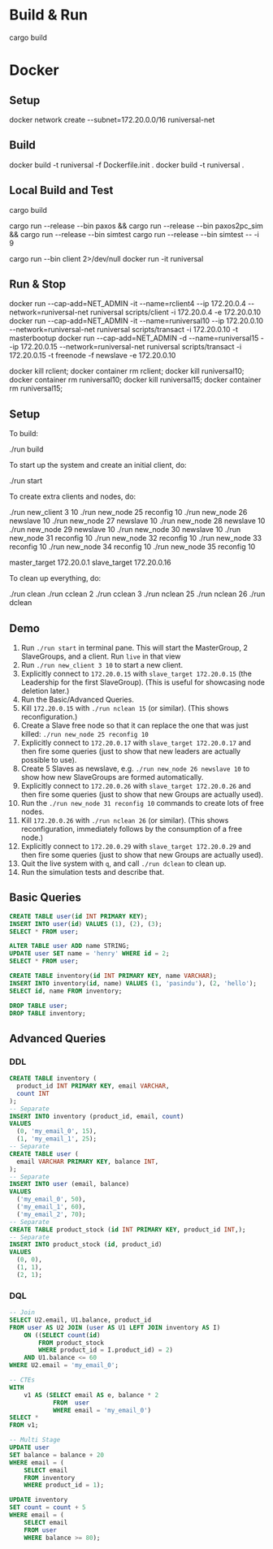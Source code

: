 # Build & Run

cargo build

# Docker

## Setup
docker network create --subnet=172.20.0.0/16 runiversal-net

## Build
docker build -t runiversal -f Dockerfile.init .
docker build -t runiversal .

## Local Build and Test
cargo build

cargo run --release --bin paxos &&
cargo run --release --bin paxos2pc_sim &&
cargo run --release --bin simtest
cargo run --release --bin simtest -- -i 9

cargo run --bin client 2>/dev/null
docker run -it runiversal

## Run & Stop
docker run --cap-add=NET_ADMIN -it --name=rclient4 --ip 172.20.0.4 --network=runiversal-net runiversal scripts/client -i 172.20.0.4 -e 172.20.0.10
docker run --cap-add=NET_ADMIN -it --name=runiversal10 --ip 172.20.0.10 --network=runiversal-net runiversal scripts/transact -i 172.20.0.10 -t masterbootup
docker run --cap-add=NET_ADMIN -d --name=runiversal15 --ip 172.20.0.15 --network=runiversal-net runiversal scripts/transact -i 172.20.0.15 -t freenode -f newslave -e 172.20.0.10

docker kill rclient; docker container rm rclient;
docker kill runiversal10; docker container rm runiversal10;
docker kill runiversal15; docker container rm runiversal15;

## Setup
To build:

./run build

To start up the system and create an initial client, do:

./run start

To create extra clients and nodes, do:

./run new_client 3 10
./run new_node 25 reconfig 10
./run new_node 26 newslave 10
./run new_node 27 newslave 10
./run new_node 28 newslave 10
./run new_node 29 newslave 10
./run new_node 30 newslave 10
./run new_node 31 reconfig 10
./run new_node 32 reconfig 10
./run new_node 33 reconfig 10
./run new_node 34 reconfig 10
./run new_node 35 reconfig 10

master_target 172.20.0.1
slave_target 172.20.0.16

To clean up everything, do:

./run clean
./run cclean 2
./run cclean 3
./run nclean 25
./run nclean 26
./run dclean

## Demo
1. Run `./run start` in terminal pane. This will start the MasterGroup, 2 SlaveGroups, and a client. Run `live` in that view
3. Run `./run new_client 3 10` to start a new client.
2. Explicitly connect to `172.20.0.15` with `slave_target 172.20.0.15` (the Leadership for the first SlaveGroup). (This is useful for showcasing node deletion later.)
4. Run the Basic/Advanced Queries.
5. Kill `172.20.0.15` with `./run nclean 15` (or similar). (This shows reconfiguration.)
6. Create a Slave free node so that it can replace the one that was just killed: `./run new_node 25 reconfig 10`
7. Explicitly connect to `172.20.0.17` with `slave_target 172.20.0.17` and then fire some queries (just to show that new leaders are actually possible to use).
8. Create 5 Slaves as newslave, e.g. `./run new_node 26 newslave 10` to show how new SlaveGroups are formed automatically.
9. Explicitly connect to `172.20.0.26` with `slave_target 172.20.0.26` and then fire some queries (just to show that new Groups are actually used).
10. Run the `./run new_node 31 reconfig 10` commands to create lots of free nodes.
11. Kill `172.20.0.26` with `./run nclean 26` (or similar). (This shows reconfiguration, immediately follows by the consumption of a free node.)
12. Explicitly connect to `172.20.0.29` with `slave_target 172.20.0.29` and then fire some queries (just to show that new Groups are actually used). 
13. Quit the live system with `q`, and call `./run dclean` to clean up.
14. Run the simulation tests and describe that.

## Basic Queries
```sql
CREATE TABLE user(id INT PRIMARY KEY);
INSERT INTO user(id) VALUES (1), (2), (3);
SELECT * FROM user;

ALTER TABLE user ADD name STRING;
UPDATE user SET name = 'henry' WHERE id = 2;
SELECT * FROM user;

CREATE TABLE inventory(id INT PRIMARY KEY, name VARCHAR);
INSERT INTO inventory(id, name) VALUES (1, 'pasindu'), (2, 'hello');
SELECT id, name FROM inventory;

DROP TABLE user;
DROP TABLE inventory;
```

## Advanced Queries

### DDL
```sql
CREATE TABLE inventory (
  product_id INT PRIMARY KEY, email VARCHAR, 
  count INT
);
-- Separate
INSERT INTO inventory (product_id, email, count) 
VALUES 
  (0, 'my_email_0', 15), 
  (1, 'my_email_1', 25);
-- Separate
CREATE TABLE user (
  email VARCHAR PRIMARY KEY, balance INT, 
);
-- Separate
INSERT INTO user (email, balance) 
VALUES 
  ('my_email_0', 50), 
  ('my_email_1', 60), 
  ('my_email_2', 70);
-- Separate
CREATE TABLE product_stock (id INT PRIMARY KEY, product_id INT,);
-- Separate
INSERT INTO product_stock (id, product_id) 
VALUES 
  (0, 0), 
  (1, 1), 
  (2, 1);
```
### DQL

```sql
-- Join
SELECT U2.email, U1.balance, product_id
FROM user AS U2 JOIN (user AS U1 LEFT JOIN inventory AS I)
    ON ((SELECT count(id) 
        FROM product_stock
        WHERE product_id = I.product_id) = 2)
    AND U1.balance <= 60
WHERE U2.email = 'my_email_0';

-- CTEs
WITH
    v1 AS (SELECT email AS e, balance * 2
            FROM  user
            WHERE email = 'my_email_0')
SELECT *
FROM v1;

-- Multi Stage
UPDATE user
SET balance = balance + 20
WHERE email = (
    SELECT email
    FROM inventory
    WHERE product_id = 1);

UPDATE inventory
SET count = count + 5
WHERE email = (
    SELECT email
    FROM user
    WHERE balance >= 80);
```